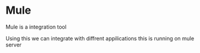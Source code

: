 # Mule
Mule is a integration tool 

Using this we can integrate with diffrent appilications 
this is running on mule server
